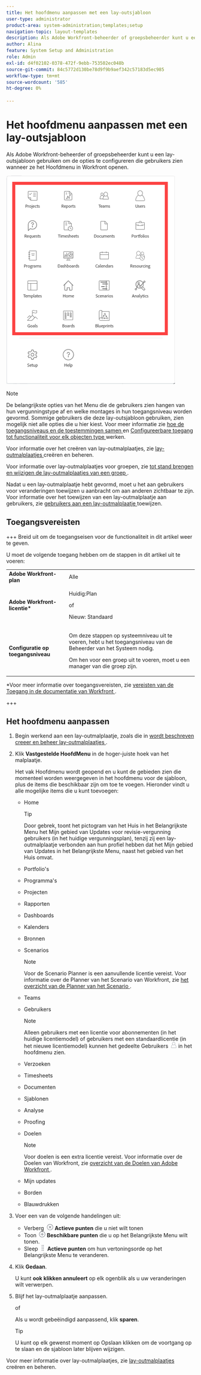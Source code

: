 ```yaml
---
title: Het hoofdmenu aanpassen met een lay-outsjabloon
user-type: administrator
product-area: system-administration;templates;setup
navigation-topic: layout-templates
description: Als Adobe Workfront-beheerder of groepsbeheerder kunt u een lay-outsjabloon gebruiken om de opties te configureren die gebruikers zien wanneer ze het Hoofdmenu in Workfront openen.
author: Alina
feature: System Setup and Administration
role: Admin
exl-id: d4f02102-0378-472f-9ebb-753502ec048b
source-git-commit: 84c5772d130be78d9f9b9aef342c57183d5ec985
workflow-type: tm+mt
source-wordcount: '585'
ht-degree: 0%

---
```


# Het hoofdmenu aanpassen met een lay-outsjabloon

<!--Audited: 01/2024-->

Als Adobe Workfront-beheerder of groepsbeheerder kunt u een lay-outsjabloon gebruiken om de opties te configureren die gebruikers zien wanneer ze het Hoofdmenu in Workfront openen.

![ Belangrijkste opties van het Menu ](assets/main-menu-with-blueprints-no-branding.png)

>[!NOTE]
>
>De belangrijkste opties van het Menu die de gebruikers zien hangen van hun vergunningstype af en welke montages in hun toegangsniveau worden gevormd. Sommige gebruikers die deze lay-outsjabloon gebruiken, zien mogelijk niet alle opties die u hier kiest. Voor meer informatie zie [ hoe de toegangsniveaus en de toestemmingen samen ](../../../administration-and-setup/add-users/access-levels-and-object-permissions/how-access-levels-permissions-work-together.md) en [ Configureerbare toegang tot functionaliteit voor elk objecten type ](../../../administration-and-setup/add-users/access-levels-and-object-permissions/configurable-functionality-in-each-access-level-by-object-type.md) werken.

Voor informatie over het creëren van lay-outmalplaatjes, zie [ lay-outmalplaatjes ](../use-layout-templates/create-and-manage-layout-templates.md) creëren en beheren.

Voor informatie over lay-outmalplaatjes voor groepen, zie [ tot stand brengen en wijzigen de lay-outmalplaatjes van een groep ](../../../administration-and-setup/manage-groups/work-with-group-objects/create-and-modify-a-groups-layout-templates.md).

Nadat u een lay-outmalplaatje hebt gevormd, moet u het aan gebruikers voor veranderingen toewijzen u aanbracht om aan anderen zichtbaar te zijn. Voor informatie over het toewijzen van een lay-outmalplaatje aan gebruikers, zie [ gebruikers aan een lay-outmalplaatje ](../use-layout-templates/assign-users-to-layout-template.md) toewijzen.

## Toegangsvereisten

+++ Breid uit om de toegangseisen voor de functionaliteit in dit artikel weer te geven.

U moet de volgende toegang hebben om de stappen in dit artikel uit te voeren:

<table style="table-layout:auto"> 
 <col> 
 <col> 
 <tbody> 
  <tr> 
   <td role="rowheader"><strong>Adobe Workfront-plan</strong></td> 
   <td>Alle</td> 
  </tr> 
  <tr> 
   <td role="rowheader"><strong>Adobe Workfront-licentie*</strong></td> 
   <td><p>Huidig:Plan</p>
   of
   <p>Nieuw: Standaard</p></td> 
  </tr> 
  <tr> 
   <td role="rowheader"><strong>Configuratie op toegangsniveau</strong></td> 
   <td> <p>Om deze stappen op systeemniveau uit te voeren, hebt u het toegangsniveau van de Beheerder van het Systeem nodig.</p>
    <p>Om hen voor een groep uit te voeren, moet u een manager van die groep zijn.</p> 
     </td> 
  </tr> 
 </tbody> 
</table>

*Voor meer informatie over toegangsvereisten, zie [ vereisten van de Toegang in de documentatie van Workfront ](/help/quicksilver/administration-and-setup/add-users/access-levels-and-object-permissions/access-level-requirements-in-documentation.md).

+++

## Het hoofdmenu aanpassen

1. Begin werkend aan een lay-outmalplaatje, zoals die in [ wordt beschreven creeer en beheer lay-outmalplaatjes ](../../../administration-and-setup/customize-workfront/use-layout-templates/create-and-manage-layout-templates.md).
1. Klik **Vastgestelde HoofdMenu** in de hoger-juiste hoek van het malplaatje.

   Het vak Hoofdmenu wordt geopend en u kunt de gebieden zien die momenteel worden weergegeven in het hoofdmenu voor de sjabloon, plus de items die beschikbaar zijn om toe te voegen. Hieronder vindt u alle mogelijke items die u kunt toevoegen:
   * Home

     >[!TIP]
     >
     >Door gebrek, toont het pictogram van het Huis in het Belangrijkste Menu het Mijn gebied van Updates voor revisie-vergunning gebruikers (in het huidige vergunningsplan), tenzij zij een lay-outmalplaatje verbonden aan hun profiel hebben dat het Mijn gebied van Updates in het Belangrijkste Menu, naast het gebied van het Huis omvat.

   * Portfolio&#39;s
   * Programma&#39;s
   * Projecten
   * Rapporten
   * Dashboards
   * Kalenders
   * Bronnen
   * Scenarios

     >[!NOTE]
     >
     >Voor de Scenario Planner is een aanvullende licentie vereist. Voor informatie over de Planner van het Scenario van Workfront, zie [ het overzicht van de Planner van het Scenario ](../../../scenario-planner/scenario-planner-overview.md).

   * Teams
   * Gebruikers

     >[!NOTE]
     >
     >Alleen gebruikers met een licentie voor abonnementen (in het huidige licentiemodel) of gebruikers met een standaardlicentie (in het nieuwe licentiemodel) kunnen het gedeelte Gebruikers ![](assets/users-icon-in-main-menu.png) in het hoofdmenu zien.

   * Verzoeken
   * Timesheets
   * Documenten
   * Sjablonen
   * Analyse
   * Proofing
   * Doelen

     >[!NOTE]
     >
     >Voor doelen is een extra licentie vereist. Voor informatie over de Doelen van Workfront, zie [ overzicht van de Doelen van Adobe Workfront ](../../../workfront-goals/goal-management/wf-goals-overview.md).

   * Mijn updates
   * Borden
   * Blauwdrukken

1. Voer een van de volgende handelingen uit:

   * Verberg ![](assets/remove-icon---x-in-circle.png) **Actieve punten** die u niet wilt tonen
   * Toon ![](assets/add-icon-plus-in-circle.png) **Beschikbare punten** die u op het Belangrijkste Menu wilt tonen.
   * Sleep ![](assets/move-icon---dots.png) **Actieve punten** om hun vertoningsorde op het Belangrijkste Menu te veranderen.

1. Klik **Gedaan**.

   U kunt **ook klikken annuleert** op elk ogenblik als u uw veranderingen wilt verwerpen.

1. Blijf het lay-outmalplaatje aanpassen.

   of

   Als u wordt gebeëindigd aanpassend, klik **sparen**.

   >[!TIP]
   >
   >U kunt op elk gewenst moment op Opslaan klikken om de voortgang op te slaan en de sjabloon later blijven wijzigen.

Voor meer informatie over lay-outmalplaatjes, zie [ lay-outmalplaatjes ](../../../administration-and-setup/customize-workfront/use-layout-templates/create-and-manage-layout-templates.md) creëren en beheren.
